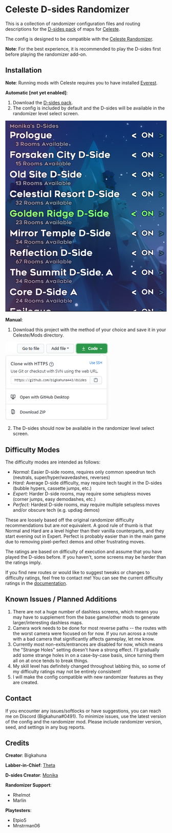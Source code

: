 Celeste D-sides Randomizer
==========================

This is a collection of randomizer configuration files and routing descriptions for the [D-sides pack](https://gamebanana.com/maps/202524) of maps for [Celeste](http://www.celestegame.com/). 

The config is designed to be compatible with the [Celeste Randomizer](https://github.com/rhelmot/CelesteRandomizer).

**Note**: For the best experience, it is recommended to play the D-sides first before playing the randomizer add-on.

Installation
------------
**Note**: Running mods with Celeste requires you to have installed [Everest](https://everestapi.github.io/).

**Automatic [not yet enabled]**:
1. Download the [D-sides pack](https://gamebanana.com/maps/202524).
2. The config is included by default and the D-sides will be available in the randomizer level select screen.

![level select](docs/img/level_select.PNG)

**Manual**:
1. Download this project with the method of your choice and save it in your Celeste/Mods directory.

![download](docs/img/download.PNG)

2. The D-sides should now be available in the randomizer level select screen.


Difficulty Modes
----------------

The difficulty modes are intended as follows:

- *Normal:* Easier D-side rooms, requires only common speedrun tech (neutrals, super/hyper/wavedashes, reverses)
- *Hard:* Average D-side difficulty, may require tech taught in the D-sides (bubble hypers, cassette jumps, etc.)
- *Expert:* Harder D-side rooms, may require some setupless moves (corner jumps, easy demodashes, etc.)
- *Perfect:* Hardest D-side rooms, may require multiple setupless moves and/or obscure tech (e.g. updiag demos)

These are loosely based off the original randomizer difficulty recommendations but are *not* equivalent. A good rule of thumb is that Normal and Hard are a level higher than their vanilla counterparts, and they start evening out in Expert. Perfect is probably easier than in the main game due to removing pixel-perfect demos and other frustrating moves.

The ratings are based on difficulty of execution and assume that you have played the D-sides before. If you haven't, some screens may be harder than the ratings imply.

If you find new routes or would like to suggest tweaks or changes to difficulty ratings, feel free to contact me! You can see the current difficulty ratings in the [documentation](docs/routing).


Known Issues / Planned Additions
--------------------------------
1. There are not a huge number of dashless screens, which means you may have to supplement from the base game/other mods to generate larger/interesting dashless maps.
2. Camera work needs to be done for most reverse paths -- the routes with the worst camera were focused on for now. If you run across a route with a bad camera that significantly affects gameplay, let me know.
3. Currently most non-exits/entrances are disabled for now, which means the "Strange Holes" setting doesn't have a strong effect. I'll gradually add some strange holes in on a case-by-case basis, since turning them all on at once tends to break things.
4. My skill level has definitely changed throughout labbing this, so some of my difficulty ratings may not be entirely consistent!
5. I will make the config compatible with new randomizer features as they are created.


Contact
-------

If you encounter any issues/softlocks or have suggestions, you can reach me on Discord (Bigkahuna#0491). To minimize issues, use the latest version of the config and the randomizer mod. Please include randomizer version, seed, and settings in any bug reports.


Credits
-------

**Creator**: Bigkahuna

**Labber-in-Chief**: [Theta](https://www.twitch.tv/thetagc)

**D-sides Creator**: [Monika](https://www.twitch.tv/monika523)

**Randomizer Support**:
* Rhelmot
* Marlin

**Playtesters**:
* Etpio5
* Mnstrman06
